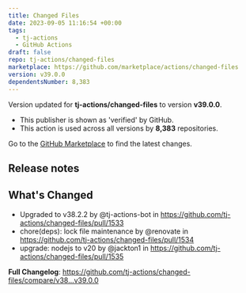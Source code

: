 ```yaml
---
title: Changed Files
date: 2023-09-05 11:16:54 +00:00
tags:
  - tj-actions
  - GitHub Actions
draft: false
repo: tj-actions/changed-files
marketplace: https://github.com/marketplace/actions/changed-files
version: v39.0.0
dependentsNumber: 8,383
---
```



Version updated for **tj-actions/changed-files** to version **v39.0.0**.
- This publisher is shown as 'verified' by GitHub.
- This action is used across all versions by **8,383** repositories.

Go to the [GitHub Marketplace](https://github.com/marketplace/actions/changed-files) to find the latest changes.

## Release notes

## What's Changed
* Upgraded to v38.2.2 by @tj-actions-bot in https://github.com/tj-actions/changed-files/pull/1533
* chore(deps): lock file maintenance by @renovate in https://github.com/tj-actions/changed-files/pull/1534
* upgrade: nodejs to v20 by @jackton1 in https://github.com/tj-actions/changed-files/pull/1535


**Full Changelog**: https://github.com/tj-actions/changed-files/compare/v38...v39.0.0
